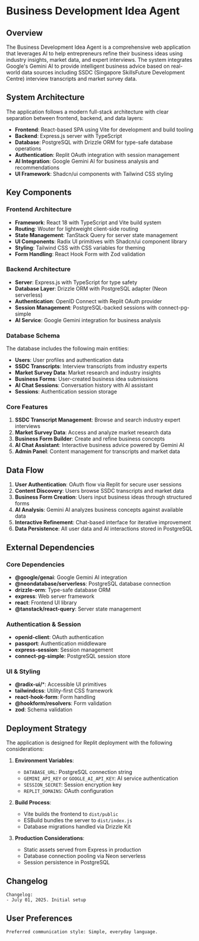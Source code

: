 # Business Development Idea Agent

## Overview

The Business Development Idea Agent is a comprehensive web application that leverages AI to help entrepreneurs refine their business ideas using industry insights, market data, and expert interviews. The system integrates Google's Gemini AI to provide intelligent business advice based on real-world data sources including SSDC (Singapore SkillsFuture Development Centre) interview transcripts and market survey data.

## System Architecture

The application follows a modern full-stack architecture with clear separation between frontend, backend, and data layers:

- **Frontend**: React-based SPA using Vite for development and build tooling
- **Backend**: Express.js server with TypeScript 
- **Database**: PostgreSQL with Drizzle ORM for type-safe database operations
- **Authentication**: Replit OAuth integration with session management
- **AI Integration**: Google Gemini AI for business analysis and recommendations
- **UI Framework**: Shadcn/ui components with Tailwind CSS styling

## Key Components

### Frontend Architecture
- **Framework**: React 18 with TypeScript and Vite build system
- **Routing**: Wouter for lightweight client-side routing
- **State Management**: TanStack Query for server state management
- **UI Components**: Radix UI primitives with Shadcn/ui component library
- **Styling**: Tailwind CSS with CSS variables for theming
- **Form Handling**: React Hook Form with Zod validation

### Backend Architecture
- **Server**: Express.js with TypeScript for type safety
- **Database Layer**: Drizzle ORM with PostgreSQL adapter (Neon serverless)
- **Authentication**: OpenID Connect with Replit OAuth provider
- **Session Management**: PostgreSQL-backed sessions with connect-pg-simple
- **AI Service**: Google Gemini integration for business analysis

### Database Schema
The database includes the following main entities:
- **Users**: User profiles and authentication data
- **SSDC Transcripts**: Interview transcripts from industry experts
- **Market Survey Data**: Market research and industry insights
- **Business Forms**: User-created business idea submissions
- **AI Chat Sessions**: Conversation history with AI assistant
- **Sessions**: Authentication session storage

### Core Features
1. **SSDC Transcript Management**: Browse and search industry expert interviews
2. **Market Survey Data**: Access and analyze market research data
3. **Business Form Builder**: Create and refine business concepts
4. **AI Chat Assistant**: Interactive business advice powered by Gemini AI
5. **Admin Panel**: Content management for transcripts and market data

## Data Flow

1. **User Authentication**: OAuth flow via Replit for secure user sessions
2. **Content Discovery**: Users browse SSDC transcripts and market data
3. **Business Form Creation**: Users input business ideas through structured forms
4. **AI Analysis**: Gemini AI analyzes business concepts against available data
5. **Interactive Refinement**: Chat-based interface for iterative improvement
6. **Data Persistence**: All user data and AI interactions stored in PostgreSQL

## External Dependencies

### Core Dependencies
- **@google/genai**: Google Gemini AI integration
- **@neondatabase/serverless**: PostgreSQL database connection
- **drizzle-orm**: Type-safe database ORM
- **express**: Web server framework
- **react**: Frontend UI library
- **@tanstack/react-query**: Server state management

### Authentication & Session
- **openid-client**: OAuth authentication
- **passport**: Authentication middleware
- **express-session**: Session management
- **connect-pg-simple**: PostgreSQL session store

### UI & Styling
- **@radix-ui/***: Accessible UI primitives
- **tailwindcss**: Utility-first CSS framework
- **react-hook-form**: Form handling
- **@hookform/resolvers**: Form validation
- **zod**: Schema validation

## Deployment Strategy

The application is designed for Replit deployment with the following considerations:

1. **Environment Variables**: 
   - `DATABASE_URL`: PostgreSQL connection string
   - `GEMINI_API_KEY` or `GOOGLE_AI_API_KEY`: AI service authentication
   - `SESSION_SECRET`: Session encryption key
   - `REPLIT_DOMAINS`: OAuth configuration

2. **Build Process**:
   - Vite builds the frontend to `dist/public`
   - ESBuild bundles the server to `dist/index.js`
   - Database migrations handled via Drizzle Kit

3. **Production Considerations**:
   - Static assets served from Express in production
   - Database connection pooling via Neon serverless
   - Session persistence in PostgreSQL

## Changelog

```
Changelog:
- July 01, 2025. Initial setup
```

## User Preferences

```
Preferred communication style: Simple, everyday language.
```